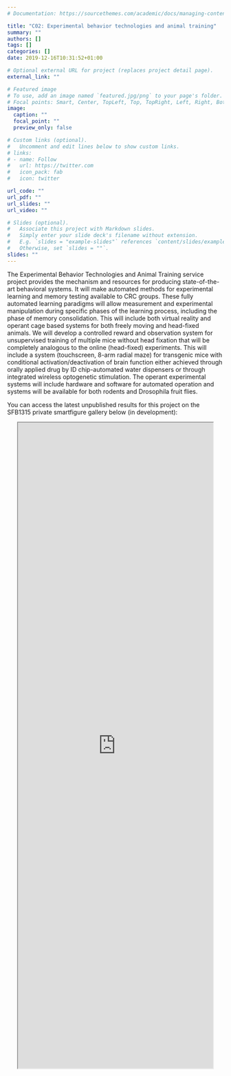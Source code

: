 ```yaml
---
# Documentation: https://sourcethemes.com/academic/docs/managing-content/

title: "C02: Experimental behavior technologies and animal training"
summary: ""
authors: []
tags: []
categories: []
date: 2019-12-16T10:31:52+01:00

# Optional external URL for project (replaces project detail page).
external_link: ""

# Featured image
# To use, add an image named `featured.jpg/png` to your page's folder.
# Focal points: Smart, Center, TopLeft, Top, TopRight, Left, Right, BottomLeft, Bottom, BottomRight.
image:
  caption: ""
  focal_point: ""
  preview_only: false

# Custom links (optional).
#   Uncomment and edit lines below to show custom links.
# links:
# - name: Follow
#   url: https://twitter.com
#   icon_pack: fab
#   icon: twitter

url_code: ""
url_pdf: ""
url_slides: ""
url_video: ""

# Slides (optional).
#   Associate this project with Markdown slides.
#   Simply enter your slide deck's filename without extension.
#   E.g. `slides = "example-slides"` references `content/slides/example-slides.md`.
#   Otherwise, set `slides = ""`.
slides: ""
---
```

<DIV class="article-container" markdown="1">
<DIV class="article-style" markdown="1">
  
The Experimental Behavior Technologies and Animal Training service project provides the mechanism and resources for producing state-of-the-art behavioral systems. It will make automated methods for experimental learning and memory testing available to CRC groups. These fully automated learning paradigms will allow measurement and experimental manipulation during specific phases of the learning process, including the phase of memory consolidation. This will include both virtual reality and operant cage based systems for both freely moving and head-fixed animals. We will develop a controlled reward and observation system for unsupervised training of multiple mice without head fixation that will be completely analogous to the online (head-fixed) experiments. This will include a system (touchscreen, 8-arm radial maze) for transgenic mice with conditional activation/deactivation of brain function either achieved through orally applied drug by ID chip-automated water dispensers or through integrated wireless optogenetic stimulation. The operant experimental systems will include hardware and software for automated operation and systems will be available for both rodents and Drosophila fruit flies.

You can access the latest unpublished results for this project on the SFB1315 private smartfigure gallery below (in development): 
</DIV>
</DIV>

<center>
<iframe src ="https://sdash.sourcedata.io/dashboard" height=1500px width=90% ></iframe>
</center>
